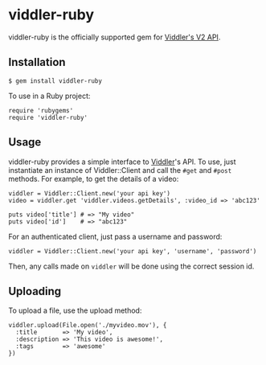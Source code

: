 viddler-ruby
============

viddler-ruby is the officially supported gem for [Viddler's V2 API](http://developers.viddler.com/documentation/api-v2/).

Installation
------------

    $ gem install viddler-ruby
    
To use in a Ruby project:

    require 'rubygems'
    require 'viddler-ruby'

Usage
-----

viddler-ruby provides a simple interface to [Viddler](http://viddler.com)'s API.  To use, just instantiate an instance of Viddler::Client and call the `#get` and `#post` methods. For example, to get the details of a video:

    viddler = Viddler::Client.new('your api key')
    video = viddler.get 'viddler.videos.getDetails', :video_id => 'abc123'
    
    puts video['title'] # => "My video"
    puts video['id']    # => "abc123"
    
For an authenticated client, just pass a username and password:

    viddler = Viddler::Client.new('your api key', 'username', 'password')
    
Then, any calls made on `viddler` will be done using the correct session id.

Uploading
---------

To upload a file, use the upload method:

    viddler.upload(File.open('./myvideo.mov'), {
      :title       => 'My video',
      :description => 'This video is awesome!',
      :tags        => 'awesome'
    })